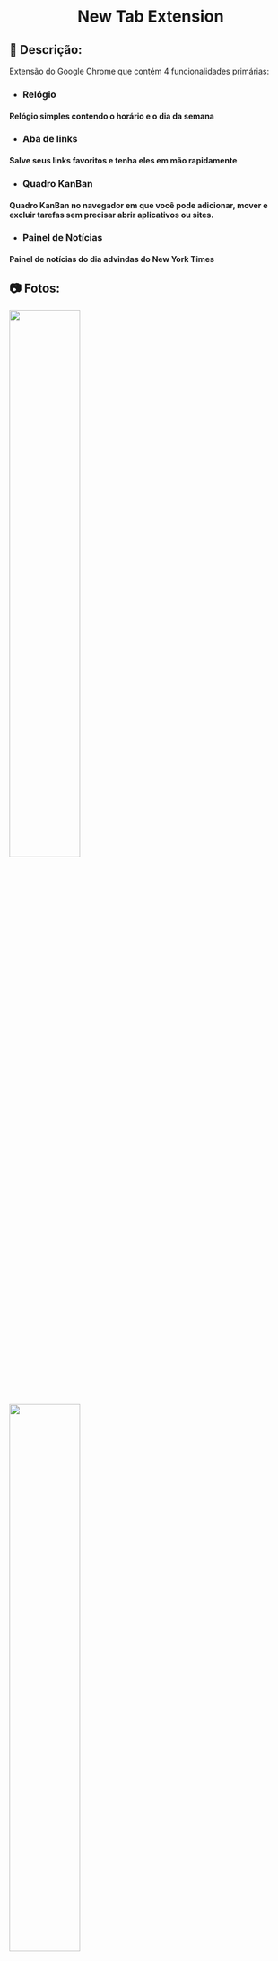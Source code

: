 <h1 align="center">New Tab Extension</h1>

## :memo: Descrição:
Extensão do Google Chrome que contém 4 funcionalidades primárias:

* ### Relógio
#### Relógio simples contendo o horário e o dia da semana

* ### Aba de links
#### Salve seus links favoritos e tenha eles em mão rapidamente

* ### Quadro KanBan
#### Quadro KanBan no navegador em que você pode adicionar, mover e excluir tarefas sem precisar abrir aplicativos ou sites.

* ### Painel de Notícias
#### Painel de notícias do dia advindas do New York Times

## :camera: Fotos:
  <img width="50%" src="https://github.com/eduardo-ehsc/new-tab-extension/blob/master/readme-images/kanban.png">
  <img width="50%" src="https://github.com/eduardo-ehsc/new-tab-extension/blob/master/readme-images/favoritos.png">
  <img width="50%" src="https://github.com/eduardo-ehsc/new-tab-extension/blob/master/readme-images/relogio.png">
  <img width="50%" src="https://github.com/eduardo-ehsc/new-tab-extension/blob/master/readme-images/noticias.png">

## :bust_in_silhouette: Contribuidores:

#### Eduardo Correia [@eduardo-ehsc](https://github.com/eduardo-ehsc)

### Quer ajudar?

[Clique aqui](https://github.com/eduardo-ehsc/new-tab-extension/pulls) para abrir um Pull Request #PR
